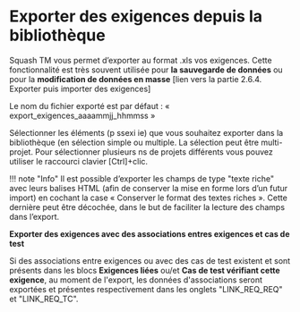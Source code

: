 # Exporter des exigences depuis la bibliothèque


Squash TM vous permet d’exporter au format .xls vos exigences. Cette fonctionnalité est très souvent utilisée pour **la sauvegarde de données** ou pour la **modification de données en masse** [lien vers la partie 2.6.4. Exporter puis importer des exigences]

Le nom du fichier exporté est par défaut : « export_exigences_aaaammjj_hhmmss »

Sélectionner les éléments (p ssexi ie) que vous souhaitez exporter dans la bibliothèque (en sélection simple ou multiple. La sélection peut être multi-projet. 
Pour sélectionner plusieurs ns de projets différents vous pouvez utiliser le raccourci clavier [Ctrl]+clic.


!!! note "Info"
	Il est possible d’exporter les champs de type "texte riche" avec leurs balises HTML (afin de conserver la mise en forme lors d’un futur import)  en cochant la case « Conserver le format des textes riches ». Cette dernière peut être décochée, dans le but de faciliter la lecture des champs dans  l’export.


**Exporter des exigences avec des associations entres exigences et cas de test**

Si des associations entre exigences ou avec des cas de test existent et sont présents dans les blocs **Exigences liées** ou/et **Cas de test vérifiant cette exigence**, au moment de l'export, les données d'associations seront exportées et présentes respectivement dans les onglets "LINK_REQ_REQ" et "LINK_REQ_TC".
<!--stackedit_data:
eyJoaXN0b3J5IjpbMTI2NDkzMzU1LDgwMDMwNjM1Niw0NDU0Nz
Q3NDcsLTE4NDg2ODM3MTYsLTIxNDE4NDcxOTIsLTE3MTQ0NjI3
NDIsMTA4NTIwOTI0OCwtMTk4NjEwMDMzOCwtMTg4OTcyMDEwNy
wxOTI5MzM3MDU3LDE3MDc4Mzc3NzEsLTEzNTQ4MjkxOTBdfQ==

-->